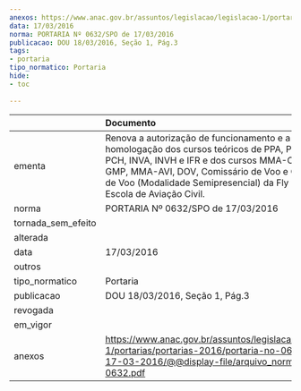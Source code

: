 ```yaml
---
anexos: https://www.anac.gov.br/assuntos/legislacao/legislacao-1/portarias/portarias-2016/portaria-no-0632-spo-de-17-03-2016/@@display-file/arquivo_norma/PA2016-0632.pdf
data: 17/03/2016
norma: PORTARIA Nº 0632/SPO de 17/03/2016
publicacao: DOU 18/03/2016, Seção 1, Pág.3
tags:
- portaria
tipo_normatico: Portaria
hide: 
- toc 
 
---
```


|                    | Documento                                                                                                                                                                                                                                                               |
|:-------------------|:------------------------------------------------------------------------------------------------------------------------------------------------------------------------------------------------------------------------------------------------------------------------|
| ementa             | Renova a autorização de funcionamento e a homologação dos cursos teóricos de PPA, PPH, PCA, PCH, INVA, INVH e IFR e dos cursos MMA-CEL, MMA-GMP, MMA-AVI, DOV, Comissário de Voo e Comissário de Voo (Modalidade Semipresencial) da Fly Center Escola de Aviação Civil. |
| norma              | PORTARIA Nº 0632/SPO de 17/03/2016                                                                                                                                                                                                                                      |
| tornada_sem_efeito |                                                                                                                                                                                                                                                                         |
| alterada           |                                                                                                                                                                                                                                                                         |
| data               | 17/03/2016                                                                                                                                                                                                                                                              |
| outros             |                                                                                                                                                                                                                                                                         |
| tipo_normatico     | Portaria                                                                                                                                                                                                                                                                |
| publicacao         | DOU 18/03/2016, Seção 1, Pág.3                                                                                                                                                                                                                                          |
| revogada           |                                                                                                                                                                                                                                                                         |
| em_vigor           |                                                                                                                                                                                                                                                                         |
| anexos             | https://www.anac.gov.br/assuntos/legislacao/legislacao-1/portarias/portarias-2016/portaria-no-0632-spo-de-17-03-2016/@@display-file/arquivo_norma/PA2016-0632.pdf                                                                                                       |